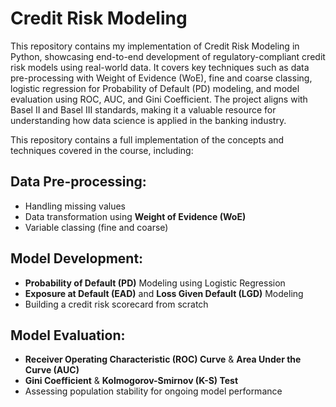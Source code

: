# Credit Risk Modeling

This repository contains my implementation of Credit Risk Modeling in Python, showcasing end-to-end development of regulatory-compliant credit risk models using real-world data. It covers key techniques such as data pre-processing with Weight of Evidence (WoE), fine and coarse classing, logistic regression for Probability of Default (PD) modeling, and model evaluation using ROC, AUC, and Gini Coefficient. The project aligns with Basel II and Basel III standards, making it a valuable resource for understanding how data science is applied in the banking industry. 

This repository contains a full implementation of the concepts and techniques covered in the course, including:

## Data Pre-processing:
- Handling missing values
- Data transformation using **Weight of Evidence (WoE)**
- Variable classing (fine and coarse)

## Model Development:
- **Probability of Default (PD)** Modeling using Logistic Regression
- **Exposure at Default (EAD)** and **Loss Given Default (LGD)** Modeling
- Building a credit risk scorecard from scratch

## Model Evaluation:
- **Receiver Operating Characteristic (ROC) Curve** & **Area Under the Curve (AUC)**
- **Gini Coefficient** & **Kolmogorov-Smirnov (K-S) Test**
- Assessing population stability for ongoing model performance

